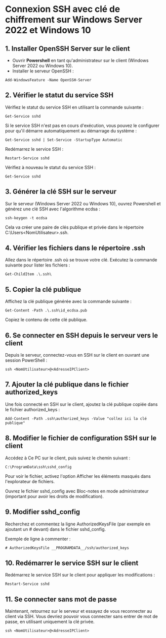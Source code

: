 # Connexion SSH avec clé de chiffrement sur Windows Server 2022 et Windows 10

## 1. Installer OpenSSH Server sur le client

- Ouvrir **Powershell** en tant qu'administrateur sur le client (Windows Server 2022 ou Windows 10).
- Installer le serveur OpenSSH :

```
Add-WindowsFeature -Name OpenSSH-Server
```

## 2. Vérifier le statut du service SSH
Vérifiez le statut du service SSH en utilisant la commande suivante :

```
Get-Service sshd
```

Si le service SSH n'est pas en cours d'exécution, vous pouvez le configurer pour qu'il démarre automatiquement au démarrage du système :

```
Get-Service sshd | Set-Service -StartupType Automatic
```

Redémarrez le service SSH :

```
Restart-Service sshd
```

Vérifiez à nouveau le statut du service SSH :

```
Get-Service sshd
```

## 3. Générer la clé SSH sur le serveur
Sur le serveur (Windows Server 2022 ou Windows 10), ouvrez Powershell et générez une clé SSH avec l'algorithme ecdsa :

```
ssh-keygen -t ecdsa
```

Cela va créer une paire de clés publique et privée dans le répertoire C:\Users\<NomUtilisateur>\.ssh.

## 4. Vérifier les fichiers dans le répertoire .ssh
Allez dans le répertoire .ssh où se trouve votre clé. Exécutez la commande suivante pour lister les fichiers :

```
Get-ChildItem .\.ssh\
```

## 5. Copier la clé publique
Affichez la clé publique générée avec la commande suivante :

```
Get-Content -Path .\.ssh\id_ecdsa.pub
```

Copiez le contenu de cette clé publique.

## 6. Se connecter en SSH depuis le serveur vers le client
Depuis le serveur, connectez-vous en SSH sur le client en ouvrant une session PowerShell :

```
ssh <NomUtilisateur>@<AdresseIPClient>
```

## 7. Ajouter la clé publique dans le fichier authorized_keys
Une fois connecté en SSH sur le client, ajoutez la clé publique copiée dans le fichier authorized_keys :

```
Add-Content -Path .ssh\authorized_keys -Value "collez ici la clé publique"
```

## 8. Modifier le fichier de configuration SSH sur le client
Accédez à Ce PC sur le client, puis suivez le chemin suivant :

```
C:\ProgramData\ssh\sshd_config
```

Pour voir le fichier, activez l'option Afficher les éléments masqués dans l'explorateur de fichiers.

Ouvrez le fichier sshd_config avec Bloc-notes en mode administrateur (important pour avoir les droits de modification).

## 9. Modifier sshd_config
Recherchez et commentez la ligne AuthorizedKeysFile (par exemple en ajoutant un # devant) dans le fichier sshd_config.

Exemple de ligne à commenter :

```
# AuthorizedKeysFile __PROGRAMDATA__/ssh/authorized_keys
```

## 10. Redémarrer le service SSH sur le client
Redémarrez le service SSH sur le client pour appliquer les modifications :

```
Restart-Service sshd
```

## 11. Se connecter sans mot de passe
Maintenant, retournez sur le serveur et essayez de vous reconnecter au client via SSH. Vous devriez pouvoir vous connecter sans entrer de mot de passe, en utilisant uniquement la clé privée.

```
ssh <NomUtilisateur>@<AdresseIPClient>
```
